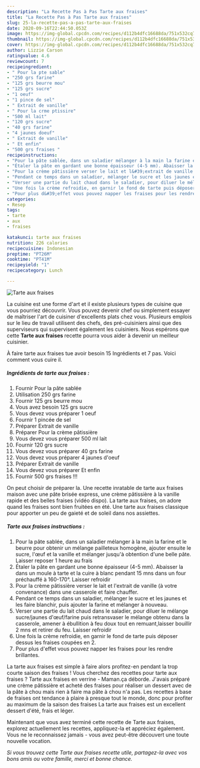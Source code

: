 ```yaml
---
description: "La Recette Pas à Pas Tarte aux fraises"
title: "La Recette Pas à Pas Tarte aux fraises"
slug: 25-la-recette-pas-a-pas-tarte-aux-fraises
date: 2020-09-16T22:44:50.053Z
image: https://img-global.cpcdn.com/recipes/d112b4dfc16688da/751x532cq70/tarte-aux-fraises-photo-principale-de-la-recette.jpg
thumbnail: https://img-global.cpcdn.com/recipes/d112b4dfc16688da/751x532cq70/tarte-aux-fraises-photo-principale-de-la-recette.jpg
cover: https://img-global.cpcdn.com/recipes/d112b4dfc16688da/751x532cq70/tarte-aux-fraises-photo-principale-de-la-recette.jpg
author: Lizzie Carson
ratingvalue: 4.6
reviewcount: 7
recipeingredient:
- " Pour la pte sable"
- "250 grs farine"
- "125 grs beurre mou"
- "125 grs sucre"
- "1 oeuf"
- "1 pince de sel"
- " Extrait de vanille"
- " Pour la crme ptissire"
- "500 ml lait"
- "120 grs sucre"
- "40 grs farine"
- "4 jaunes doeuf"
- " Extrait de vanille"
- " Et enfin"
- "500 grs fraises "
recipeinstructions:
- "Pour la pâte sablée, dans un saladier mélanger à la main la farine et le beurre pour obtenir un mélange pailleteux homogène, ajouter ensuite le sucre, l&#39;œuf et la vanille et mélanger jusqu&#39;à obtention d&#39;une belle pâte. Laisser reposer 1 heure au frais"
- "Étaler la pâte en gardant une bonne épaisseur (4-5 mm). Abaisser la dans un moule à tarte et la cuire à blanc pendant 15 mns dans un four préchauffé à 160-170°. Laisser refroidir"
- "Pour la crème pâtissière verser le lait et l&#39;extrait de vanille (à votre convenance) dans une casserole et faire chauffer."
- "Pendant ce temps dans un saladier, mélanger le sucre et les jaunes et les faire blanchir, puis ajouter la farine et mélanger à nouveau."
- "Verser une partie du lait chaud dans le saladier, pour diluer le mélange sucre/jaunes d&#39;œuf/farine puis retransvaser le mélange obtenu dans la casserole, amener à ébullition à feu doux tout en remuant,laisser bouillir 2 mns et retirer du feu. Laisser refroidir"
- "Une fois la crème refroidie, en garnir le fond de tarte puis déposer dessus les fraises coupées en 2."
- "Pour plus d&#39;effet vous pouvez napper les fraises pour les rendre brillantes."
categories:
- Resep
tags:
- tarte
- aux
- fraises

katakunci: tarte aux fraises 
nutrition: 226 calories
recipecuisine: Indonesian
preptime: "PT26M"
cooktime: "PT41M"
recipeyield: "1"
recipecategory: Lunch

---
```



![Tarte aux fraises](https://img-global.cpcdn.com/recipes/d112b4dfc16688da/751x532cq70/tarte-aux-fraises-photo-principale-de-la-recette.jpg)

La cuisine est une forme d'art et il existe plusieurs types de cuisine que vous pourriez découvrir. Vous pouvez devenir chef ou simplement essayer de maîtriser l'art de cuisiner d'excellents plats chez vous. Plusieurs emplois sur le lieu de travail utilisent des chefs, des pré-cuisiniers ainsi que des superviseurs qui supervisent également les cuisiniers. Nous espérons que cette <strong> Tarte aux fraises </strong> recette pourra vous aider à devenir un meilleur cuisinier.

<!--inarticleads1-->

À faire tarte aux fraises tue avoir besoin 15 Ingrédients et 7 pas. Voici comment vous cuire il.

##### Ingrédients de tarte aux fraises :

1. Fournir  Pour la pâte sablée
1. Utilisation 250 grs farine
1. Fournir 125 grs beurre mou
1. Vous avez besoin 125 grs sucre
1. Vous devez vous préparer 1 oeuf
1. Fournir 1 pincée de sel
1. Préparer  Extrait de vanille
1. Préparer  Pour la crème pâtissière
1. Vous devez vous préparer 500 ml lait
1. Fournir 120 grs sucre
1. Vous devez vous préparer 40 grs farine
1. Vous devez vous préparer 4 jaunes d&#39;oeuf
1. Préparer  Extrait de vanille
1. Vous devez vous préparer  Et enfin
1. Fournir 500 grs fraises !!!


On peut choisir de préparer la. Une recette inratable de tarte aux fraises maison avec une pâte brisée express, une crème pâtissière à la vanille rapide et des belles fraises (vidéo dispo). La tarte aux fraises, on adore quand les fraises sont bien fruitées en été. Une tarte aux fraises classique pour apporter un peu de gaieté et de soleil dans nos assiettes. 

<!--inarticleads2-->

##### Tarte aux fraises instructions :

1. Pour la pâte sablée, dans un saladier mélanger à la main la farine et le beurre pour obtenir un mélange pailleteux homogène, ajouter ensuite le sucre, l&#39;œuf et la vanille et mélanger jusqu&#39;à obtention d&#39;une belle pâte. Laisser reposer 1 heure au frais
1. Étaler la pâte en gardant une bonne épaisseur (4-5 mm). Abaisser la dans un moule à tarte et la cuire à blanc pendant 15 mns dans un four préchauffé à 160-170°. Laisser refroidir
1. Pour la crème pâtissière verser le lait et l&#39;extrait de vanille (à votre convenance) dans une casserole et faire chauffer.
1. Pendant ce temps dans un saladier, mélanger le sucre et les jaunes et les faire blanchir, puis ajouter la farine et mélanger à nouveau.
1. Verser une partie du lait chaud dans le saladier, pour diluer le mélange sucre/jaunes d&#39;œuf/farine puis retransvaser le mélange obtenu dans la casserole, amener à ébullition à feu doux tout en remuant,laisser bouillir 2 mns et retirer du feu. Laisser refroidir
1. Une fois la crème refroidie, en garnir le fond de tarte puis déposer dessus les fraises coupées en 2.
1. Pour plus d&#39;effet vous pouvez napper les fraises pour les rendre brillantes.


La tarte aux fraises est simple à faire alors profitez-en pendant la trop courte saison des fraises ! Vous cherchez des recettes pour tarte aux fraises ? Tarte aux fraises en verrine - Maman.ça déborde. J&#39;avais préparé une crème pâtissière et acheté des fraises pour réaliser un dessert avec de la pâte à chou mais rien à faire ma pâte à chou n&#39;a pas. Les recettes à base de fraises ont tendance à plaire à presque tout le monde, donc pour profiter au maximum de la saison des fraises La tarte aux fraises est un excellent dessert d&#39;été, frais et léger. 

<!--inarticleads1-->

<p>
Maintenant que vous avez terminé cette recette de Tarte aux fraises, explorez actuellement les recettes, appliquez-la et appréciez également. Vous ne le reconnaissez jamais - vous avez peut-être découvert une toute nouvelle vocation.
</p>

<p>
<i>Si vous trouvez cette Tarte aux fraises recette utile, partagez-la avec vos bons amis ou votre famille, merci et bonne chance.</i>
</p>
